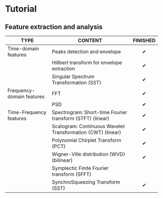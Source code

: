 # Tutorial
## Feature extraction and analysis
| TYPE                      | CONTENT | FINISHED |
|---------------------------| -------- |:--------:|
| Time-domain features      | Peaks detection and envelope   |    ✔     |
|                           | Hillbert transform for envelope extraction   |    ✔     |
|                           | Singular Spectrum Transformation (SST) |    ✔     |
| Frequency-domain features | FFT   |    ✔     |
|                           | PSD   |    ✔     |
| Time-Frequency features   | Spectrogram: Short-time Fourier transform (STFT) (linear)   |    ✔     |
|                           | Scalogram: Continuous Wavelet Transformation (CWT) (linear)   |    ✔     |
|                           | Polynomial Chirplet Transform (PCT)   |    ✔     |
|                           | Wigner-Ville distribution (WVD) (bilinear)   |    ✔     |
|                           | Symplectic Finite Fourier transform (SFFT)   |          |
|                           | SynchroSqueezing Transform (SST) |    ✔     |

